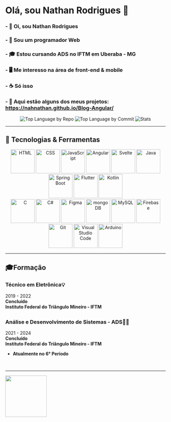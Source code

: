 
# Olá, sou Nathan Rodrigues 👋

### - 🗿 Oi, sou Nathan Rodrigues
### - 👾 Sou um programador Web
### - 🎓 Estou cursando ADS no IFTM em Uberaba - MG
### - 🖥️ Me interesso na área de front-end & mobile
### - ☕ Só isso
### - 🎃 Aqui estão alguns dos meus projetos: <a target="_blank" href="https://nahnathan.github.io/Blog-Angular/">https://nahnathan.github.io/Blog-Angular/</a>

<div align="center">
  
  
  ![Top Language by Repo](http://github-profile-summary-cards.vercel.app/api/cards/repos-per-language?username=NahNathan&theme=dracula)
  ![Top Language by Commit](http://github-profile-summary-cards.vercel.app/api/cards/most-commit-language?username=NahNathan&theme=dracula)
  ![Stats](http://github-profile-summary-cards.vercel.app/api/cards/stats?username=NahNathan&theme=dracula)
</div>

---

## 🤖 Tecnologias & Ferramentas

<div align="center">
	<img width="75" src="https://user-images.githubusercontent.com/25181517/192158954-f88b5814-d510-4564-b285-dff7d6400dad.png" alt="HTML" title="HTML"/>
	<img width="75" src="https://user-images.githubusercontent.com/25181517/183898674-75a4a1b1-f960-4ea9-abcb-637170a00a75.png" alt="CSS" title="CSS"/>
	<img width="75" src="https://user-images.githubusercontent.com/25181517/117447155-6a868a00-af3d-11eb-9cfe-245df15c9f3f.png" alt="JavaScript" title="JavaScript"/>
	<img width="75" src="https://user-images.githubusercontent.com/25181517/183890595-779a7e64-3f43-4634-bad2-eceef4e80268.png" alt="Angular" title="Angular"/>
	<img width="75" src="https://github.com/marwin1991/profile-technology-icons/assets/136815194/e56b5093-2f58-40cc-b194-5bdde41077b5" alt="Svelte" title="Svelte"/>
	<img width="75" src="https://user-images.githubusercontent.com/25181517/117201156-9a724800-adec-11eb-9a9d-3cd0f67da4bc.png" alt="Java" title="Java"/>
	<img width="75" src="https://user-images.githubusercontent.com/25181517/183891303-41f257f8-6b3d-487c-aa56-c497b880d0fb.png" alt="Spring Boot" title="Spring Boot"/>
	<img width="75" src="https://user-images.githubusercontent.com/25181517/186150365-da1eccce-6201-487c-8649-45e9e99435fd.png" alt="Flutter" title="Flutter"/>
	<img width="75" src="https://user-images.githubusercontent.com/25181517/185062810-7ee0c3d2-17f2-4a98-9d8a-a9576947692b.png" alt="Kotlin" title="Kotlin"/>
  <br>
	<img width="75" src="https://user-images.githubusercontent.com/25181517/192106070-46255bcf-65e6-4c6b-a296-bf8d0d8fb2a7.png" alt="C" title="C"/>
	<img width="75" src="https://user-images.githubusercontent.com/25181517/121405384-444d7300-c95d-11eb-959f-913020d3bf90.png" alt="C#" title="C#"/>
	<img width="75" src="https://user-images.githubusercontent.com/25181517/189715289-df3ee512-6eca-463f-a0f4-c10d94a06b2f.png" alt="Figma" title="Figma"/>
	<img width="75" src="https://user-images.githubusercontent.com/25181517/182884177-d48a8579-2cd0-447a-b9a6-ffc7cb02560e.png" alt="mongoDB" title="mongoDB"/>
	<img width="75" src="https://user-images.githubusercontent.com/25181517/183896128-ec99105a-ec1a-4d85-b08b-1aa1620b2046.png" alt="MySQL" title="MySQL"/>
	<img width="75" src="https://user-images.githubusercontent.com/25181517/189716855-2c69ca7a-5149-4647-936d-780610911353.png" alt="Firebase" title="Firebase"/>
	<img width="75" src="https://user-images.githubusercontent.com/25181517/192108372-f71d70ac-7ae6-4c0d-8395-51d8870c2ef0.png" alt="Git" title="Git"/>
	<img width="75" src="https://user-images.githubusercontent.com/25181517/192108891-d86b6220-e232-423a-bf5f-90903e6887c3.png" alt="Visual Studio Code" title="Visual Studio Code"/>
	<img width="75" src="https://github.com/marwin1991/profile-technology-icons/assets/136815194/a57a85ba-e2dd-4036-85b6-7e1532391627" alt="Arduino" title="Arduino"/>
</div>

---

## 🎓Formação

### Técnico em Eletrônica💡
2019 - 2022 <br>
<b>Concluído</b><br>
<b> Instituto Federal do Triângulo Mineiro - IFTM</b>
<br>

##

### Análise e Desenvolvimento de Sistemas - ADS👨‍💻
2021 - 2024 <br>
<b>Concluído</b><br>
<b> Instituto Federal do Triângulo Mineiro - IFTM</b>

- <b>Atualmente no 6° Período</b>
<br>

---

  <div>
    <a href="https://github.com/NahNathan">
    <img height="130em" src="https://i.imgur.com/ZY9Jwp3.jpeg">
  </div>
</div>
